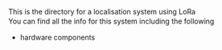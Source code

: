This is the directory for a localisation system using LoRa  
You can find all the info for this system including the following　　
 + hardware components
 

